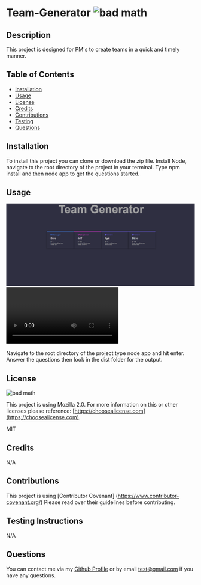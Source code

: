 # Team-Generator ![bad math](https://img.shields.io/badge/License-MIT-blue)

## Description
This project is designed for PM's to create teams in a quick and timely manner.

## Table of Contents

- [Installation](#installation)
- [Usage](#usage)
- [License](#license)
- [Credits](#credits)
- [Contributions](#contributions)
- [Testing](#testing)
- [Questions](#questions)

## Installation
To install this project you can clone or download the zip file. Install Node, navigate to the root directory of the project in your terminal. Type npm install and then node app to get the questions started.

## Usage

![screenshot](/assets/images/Capture.PNG "screenshot")
![screenshot](/assets/video/team-generator.mp4 "screenshot")

Navigate to the root directory of the project type node app and hit enter. 
Answer the questions then look in the dist folder for the output. 

## License
![bad math](https://img.shields.io/badge/License-MIT-blue)

This project is using Mozilla 2.0. For more information on this or other licenses please reference: [https://choosealicense.com](https;//choosealicense.com).

MIT

## Credits
N/A

## Contributions
This project is using [Contributor Covenant] (https://www.contributor-covenant.org/) Please read over their guidelines before contributing.

## Testing Instructions
N/A

## Questions
You can contact me via my [Github Profile](https://github.com/dy9040)
or by email test@gmail.com if you have any questions.
